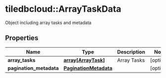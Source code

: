 # tiledbcloud::ArrayTaskData

Object including array tasks and metadata
## Properties
Name | Type | Description | Notes
------------ | ------------- | ------------- | -------------
**array_tasks** | [**array[ArrayTask]**](ArrayTask.md) | Array Tasks | [optional] 
**pagination_metadata** | [**PaginationMetadata**](PaginationMetadata.md) |  | [optional] 


